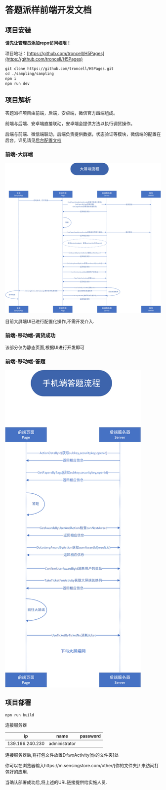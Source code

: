 # 答题派样前端开发文档

## 项目安装

**请先让管理员添加repo访问权限！**

项目地址：[https://github.com/troncell/H5Pages](https://github.com/troncell/H5Pages)

```
git clone https://github.com/troncell/H5Pages.git
cd ./sampling/sampling
npm i 
npm run dev
```

## 项目解析

答题派样项目由前端，后端，安卓端，微信官方四端组成。

前端与后端、安卓端直接联动，安卓端会提供方法以执行调货操作。

后端与前端、微信端联动，后端负责提供数据，状态验证等模块，微信端的配置在后台，详见请见[后台配置文档](https://github.com/troncell/SensingDocs/blob/main/Docs/Sample/%E5%90%8E%E5%8F%B0%E9%85%8D%E7%BD%AE.md)

### 前端-大屏端

![大屏端流程](https://raw.githubusercontent.com/troncell/SensingDocs/main/Docs/Sample/images/DevImages/sample_api.png)

目前大屏端UI已进行配置化操作,不需开发介入.

### 前端-移动端-调货成功

该部分仅为静态页面,根据UI进行开发即可

### 前端-移动端-答题

![手机端流程](https://raw.githubusercontent.com/troncell/SensingDocs/main/Docs/Sample/images/DevImages/sample_api_mobile.png)


## 项目部署

```
npm run build
```

连接服务器

| ip              | name          | password |
| --------------- | ------------- | -------- |
| 139.196.240.230 | administrator |          |

连接服务器后,将打包文件放置D:\wxActivity\[你的文件夹]处

你可以在浏览器输入https://m.sensingstore.com/other/[你的文件夹]/ 来访问打包好的应用.

当确认部署成功后,将上述的URL链接提供给实施人员.